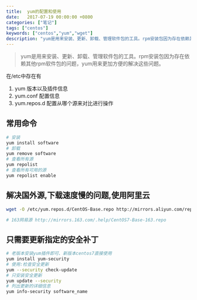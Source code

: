 ```yaml
---
title:  yum的配置和使用
date:   2017-07-19 00:00:00 +0800
categories: ["笔记"]
tags: ["centos"]
keywords: ["centos","yum","wget"]
description: "yum是用来安装、更新、卸载、管理软件包的工具。rpm安装包因为存在依赖其他rpm软件包的问题，yum用来更加方便的解决这些问题"
---
```



> yum是用来安装、更新、卸载、管理软件包的工具。rpm安装包因为存在依赖其他rpm软件包的问题，yum用来更加方便的解决这些问题。  

在/etc中存在有  

1. yum          版本以及插件信息
2. yum.conf     配置信息
3. yum.repos.d  配置从哪个源来对比进行操作


常用命令
---
```bash
# 安装
yum install software
# 卸载
yum remove software
# 查看所有源
yum repolist
# 查看所有可用的源
yum repolist enable
```

解决国外源,下载速度慢的问题,使用阿里云
---
```bash
wget -O /etc/yum.repos.d/CentOS-Base.repo http://mirrors.aliyun.com/repo/Centos-7.repo

# 163网易源 http://mirrors.163.com/.help/CentOS7-Base-163.repo
```

只需要更新指定的安全补丁
---
```bash
# 老版本安装yum插件即可、新版本centos7直接使用
yum install yum-security
# 使用:检查安全更新
yum --security check-update
# 只安装安全更新
yum update --security
# 列出更新的详细信息
yum info-security software_name
```
